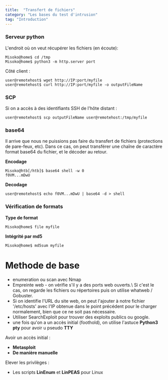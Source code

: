 ```yaml
---
title:  "Transfert de fichiers"
category: "Les bases du test d'intrusion"
tag: "Introduction"
---
```

### Serveur python
L'endroit où on veut récupérer les fichiers (en écoute):
```console
Misoko@home$ cd /tmp
Misoko@home$ python3 -m http.server port
```

Côté client :
```console
user@remotehost$ wget http://IP:port/myfile
user@remotehost$ curl http://IP:port/myfile -o outputFileName
```

### SCP
Si on a accès à des identifiants SSH de l'hôte distant : 
```console
user@remotehost$ scp outputFileName user@remotehost:/tmp/myfile
```

### base64
Il arrive que nous ne puissions pas faire du transfert de fichiers (protections de pare-feux, etc).
Dans ce cas, on peut transférer une chaîne de caractère format base64 du fichier, et le décoder
au retour.

**Encodage**
```console
Misoko@htb[/htb]$ base64 shell -w 0
f0VM...mDwU
```
**Decodage**
```console
user@remotehost$ echo f0VM...mDwU | base64 -d > shell
```
### Vérification de formats
**Type de format**
```console
Misoko@home$ file myfile 
```

**Intégrité par md5**
```console
Misoko@home$ md5sum myfile 
```


# Methode de base 
- enumeration ou scan avec Nmap
- Empreinte web - on vérifie s'il y a des ports web ouverts.\ Si c'est le cas, on regarde les fichiers ou répertoires puis on utilise whatweb / Gobuster.
- Si on identifie l'URL du site web, on peut l'ajouter à notre fichier '/etc/hosts' avec l'IP obtenue dans le point précédent pour le charger normalement, bien que ce ne soit pas nécessaire.
- Utiliser SearchExploit pour trouver des exploits publics ou google.
- une fois qu'on a un accès initial (foothold), on utilise l'astuce **Python3 pty** pour avoir u pseudo **TTY**

Avoir un accès initial :
- **Metasploit**
- **De manière manuelle**

Elever les privilèges :
- Les scripts **LinEnum** et **LinPEAS** pour Linux
